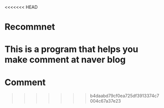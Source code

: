 <<<<<<< HEAD
# Recommnet
This is a program that helps you make comment at naver blog
=======
# Comment
>>>>>>> b4daabd79cf0ea725df3913374c7004c67a37e23
